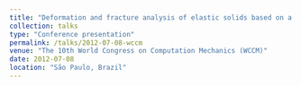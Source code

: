 ```yaml
---
title: "Deformation and fracture analysis of elastic solids based on a particle method"
collection: talks
type: "Conference presentation"
permalink: /talks/2012-07-08-wccm
venue: "The 10th World Congress on Computation Mechanics (WCCM)"
date: 2012-07-08
location: "São Paulo, Brazil"
---
```


<!-- [More information here](http://exampleurl.com) -->

<!-- This is a description of your tutorial, note the different field in type. This is a markdown files that can be all markdown-ified like any other post. Yay markdown! -->
